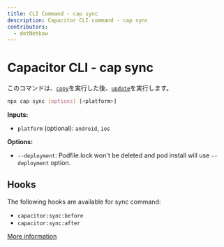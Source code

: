 ```yaml
---
title: CLI Command - cap sync
description: Capacitor CLI command - cap sync
contributors:
  - dotNetkow
---
```


# Capacitor CLI - cap sync

このコマンドは、[`copy`](/docs/cli/copy)を実行した後、[`update`](/docs/cli/update)を実行します。

```bash
npx cap sync [options] [<platform>]
```

<strong>Inputs:</strong>

- `platform` (optional): `android`, `ios`

<strong>Options:</strong>

- `--deployment`: Podfile.lock won't be deleted and pod install will use `--deployment` option.

## Hooks

The following hooks are available for sync command:

- `capacitor:sync:before`
- `capacitor:sync:after`

[More information](hooks)
